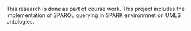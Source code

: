 This research is done as part of course work. This project includes the implementation of SPARQL querying in SPARK environmnet on UMLS ontologies.
